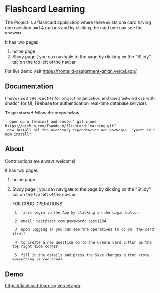 
# Flashcard Learning


The Project is a flashcard application where there exists one card having one question and 4 options and  by clicking the card one can see the answer>

It has two pages 
1. home page
2. Study page ( you can navigate to the page by clicking on the "Study" tab on the top left of the navbar

For live demo visit https://frontend-assignment-gmqn.vercel.app/

## Documentation

I have used vite react-ts for project initialization and used tailwind css with shadcn for UI, Firebase for authentication, real-time database services

To get started follow the steps below 

    . open up a terminal and paste " git clone https://github.com/Tsandesh/flashcard-learning.git"
    .now install all the necessary dependencies and packages  "yarn" or " npm install"




## About 

Contributions are always welcome!

it has two pages 
1. home page
2. Study page ( you can navigate to the page by clicking on the "Study" tab on the top left of the navbar



    FOR CRUD OPERATIONS

        1. first Login to the App by clicking on the Login button

        2. email: test@test.com password: test1234

        3. upon logging in you can see the operations to do on  the card itself

        4. to create a new question go to the Create Card button on the top right side corner

        5. fill in the details and press the Save changes button (note everything is required)


## Demo

https://flashcard-learning.vercel.app/
